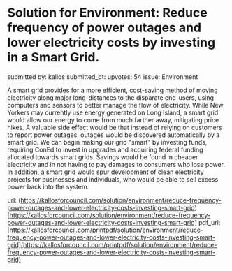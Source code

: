 # Solution for Environment: Reduce frequency of power outages and lower electricity costs by investing in a Smart Grid. #

submitted by: kallos
submitted_dt: 
upvotes: 54
issue: Environment

A smart grid provides for a more efficient, cost-saving method of moving electricity along major long-distances to the disparate end-users, using computers and sensors to better manage the flow of electricity. While New Yorkers may currently use energy generated on Long Island, a smart grid would allow our energy to come from much farther away, mitigating price hikes. A valuable side effect would be that instead of relying on customers to report power outages, outages would be discovered automatically by a smart grid. We can begin making our grid "smart" by investing funds, requiring ConEd to invest in upgrades and acquiring federal funding allocated towards smart grids. Savings would be found in cheaper electricity and in not having to pay damages to consumers who lose power. In addition, a smart grid would spur development of clean electricity projects for businesses and individuals, who would be able to sell excess power back into the system.

url: (https://kallosforcouncil.com/solution/environment/reduce-frequency-power-outages-and-lower-electricity-costs-investing-smart-grid)[https://kallosforcouncil.com/solution/environment/reduce-frequency-power-outages-and-lower-electricity-costs-investing-smart-grid]
pdf_url: [https://kallosforcouncil.com/printpdf/solution/environment/reduce-frequency-power-outages-and-lower-electricity-costs-investing-smart-grid](https://kallosforcouncil.com/printpdf/solution/environment/reduce-frequency-power-outages-and-lower-electricity-costs-investing-smart-grid)